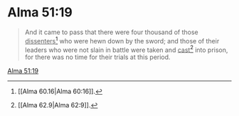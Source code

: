 # Alma 51:19

> And it came to pass that there were four thousand of those <u>dissenters</u>[^a] who were hewn down by the sword; and those of their leaders who were not slain in battle were taken and <u>cast</u>[^b] into prison, for there was no time for their trials at this period.

[Alma 51:19](https://www.churchofjesuschrist.org/study/scriptures/bofm/alma/51?lang=eng&id=p19#p19)


[^a]: [[Alma 60.16|Alma 60:16]].  
[^b]: [[Alma 62.9|Alma 62:9]].  
